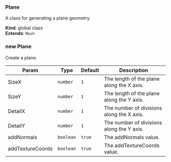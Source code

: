 <a name="Plane"></a>

### Plane 
A class for generating a plane geometry.

**Kind**: global class  
**Extends**: <code>Mesh</code>  
<a name="new_Plane_new"></a>

### new Plane
Create a plane.


| Param | Type | Default | Description |
| --- | --- | --- | --- |
| SizeX | <code>number</code> | <code>1</code> | The length of the plane along the X axis. |
| SizeY | <code>number</code> | <code>1</code> | The length of the plane along the Y axis. |
| DetailX | <code>number</code> | <code>1</code> | The number of divisions along the X axis. |
| DetailY | <code>number</code> | <code>1</code> | The number of divisions along the Y axis. |
| addNormals | <code>boolean</code> | <code>true</code> | The addNormals value. |
| addTextureCoords | <code>boolean</code> | <code>true</code> | The addTextureCoords value. |

